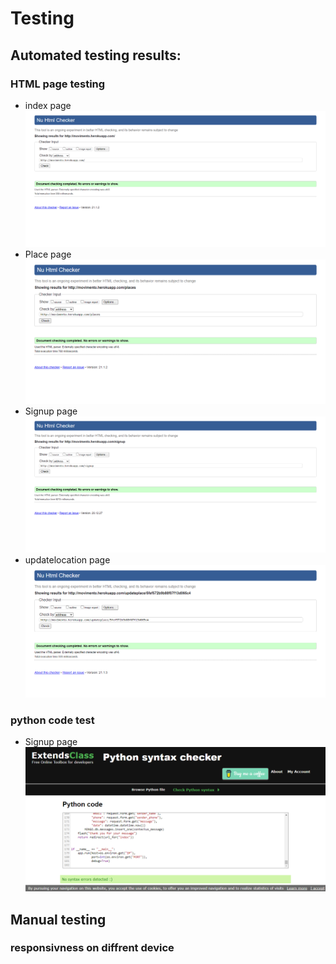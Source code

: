 # Testing 

## Automated  testing results:

### HTML page testing 
-  index page
 ![GitHub Logo](/assets/test/HTML-test-shot/index.png)
- Place page
 ![GitHub Logo](/assets/test/HTML-test-shot/place.png)
- Signup page
 ![GitHub Logo](/assets/test/HTML-test-shot/signup.png)
- updatelocation page
 ![GitHub Logo](/assets/test/HTML-test-shot/updatelocation.png)
### python code test

- Signup page
 ![GitHub Logo](/assets/test/Python-Code-test.png)

 ## Manual testing 

 ### responsivness on diffrent device